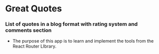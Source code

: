 # Great Quotes

### List of quotes in a blog format with rating system and comments section

- The purpose of this app is to learn and implement the tools from the React Router LIbrary.
